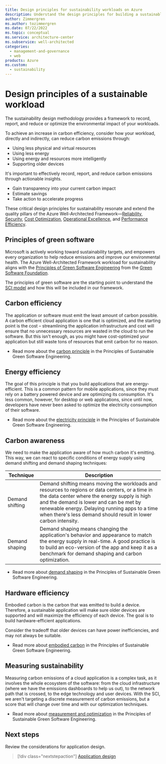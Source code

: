 ```yaml
---
title: Design principles for sustainability workloads on Azure
description: Understand the design principles for building a sustainable application on Microsoft Azure.
author: Zimmergren
ms.author: tozimmergren
ms.date: 07/22/2022
ms.topic: conceptual
ms.service: architecture-center
ms.subservice: well-architected
categories:
  - management-and-governance
  - web
products: Azure
ms.custom:
  - sustainability
---
```


# Design principles of a sustainable workload

The sustainability design methodology provides a framework to record, report, and reduce or optimize the environmental impact of your workloads.

To achieve an increase in carbon efficiency, consider how your workload, directly and indirectly, can reduce carbon emissions through:

- Using less physical and virtual resources
- Using less energy
- Using energy and resources more intelligently
- Supporting older devices

It's important to effectively record, report, and reduce carbon emissions through actionable insights.

- Gain transparency into your current carbon impact
- Estimate savings
- Take action to accelerate progress

These critical design principles for sustainability resonate and extend the quality pillars of the Azure Well-Architected Framework&mdash;[Reliability](/azure/architecture/framework/#reliability), [Security](/azure/architecture/framework/security/), [Cost Optimization](/azure/architecture/framework/cost/), [Operational Excellence](/azure/architecture/framework/devops/), and [Performance Efficiency](/azure/architecture/framework/scalability/).

## Principles of green software

Microsoft is actively working toward sustainability targets, and empowers every organization to help reduce emissions and improve our environmental health. The Azure Well-Architected Framework workload for sustainability aligns with the [Principles of Green Software Engineering](https://principles.green/) from the [Green Software Foundation](https://greensoftware.foundation/projects/principles-of-green-software-engineering).

The principles of green software are the starting point to understand the [SCI model](sustainability-design-methodology.md#measure-and-track-carbon-impact) and how this will be included in our framework.

## Carbon efficiency

The application or software must emit the least amount of carbon possible. A carbon efficient cloud application is one that is optimized, and the starting point is the cost – streamlining the application infrastructure and cost will ensure that no unnecessary resources are wasted in the cloud to run the software. But this isn't enough, as you might have cost-optimized your application but still waste tons of resources that emit carbon for no reason.

- Read more about the [carbon principle](https://principles.green/principles/carbon/) in the Principles of Sustainable Green Software Engineering.

## Energy efficiency

The goal of this principle is that you build applications that are energy-efficient. This is a common pattern for mobile applications, since they must rely on a battery powered device and are optimizing its consumption. It's less common, however, for desktop or web applications, since until now, developers have never been asked to optimize the electricity consumption of their software.

- Read more about the [electricity principle](https://principles.green/principles/electricity/) in the Principles of Sustainable Green Software Engineering.

## Carbon awareness

We need to make the application aware of how much carbon it's emitting. This way, we can react to specific conditions of energy supply using demand shifting and demand shaping techniques:

|Technique|Description|
|---|---|
Demand shifting|Demand shifting means moving the workloads and resources to regions or data centers, or a time in the data center where the energy supply is high and the demand is lower and can be met by renewable energy. Delaying running apps to a time when there's less demand should result in lower carbon intensity.
|Demand shaping|Demand shaping means changing the application's behavior and appearance to match the energy supply in real-time. A good practice is to build an eco-version of the app and keep it as a benchmark for demand shaping and carbon optimization.|

- Read more about [demand shaping](https://principles.green/principles/demand-shaping/) in the Principles of Sustainable Green Software Engineering.

## Hardware efficiency

Embodied carbon is the carbon that was emitted to build a device. Therefore, a sustainable application will make sure older devices are supported and will maximize the efficiency of each device.  The goal is to build hardware-efficient applications.

Consider the tradeoff that older devices can have power inefficiencies, and may not always be suitable.

- Read more about [embodied carbon](https://principles.green/principles/embodied-carbon/) in the Principles of Sustainable Green Software Engineering.

## Measuring sustainability

Measuring carbon emissions of a cloud application is a complex task, as it involves the whole ecosystem of the software: from the cloud infrastructure (where we have the emissions dashboards to help us out), to the network path that is crossed, to the edge technology and user devices. With the SCI, we aren't targeting a discrete measurement of carbon emissions, but a score that will change over time and with our optimization techniques.

- Read more about [measurement and optimization](https://principles.green/principles/measurement/) in the Principles of Sustainable Green Software Engineering.

## Next steps

Review the considerations for application design.

> [!div class="nextstepaction"]
> [Application design](sustainability-application-design.md)
